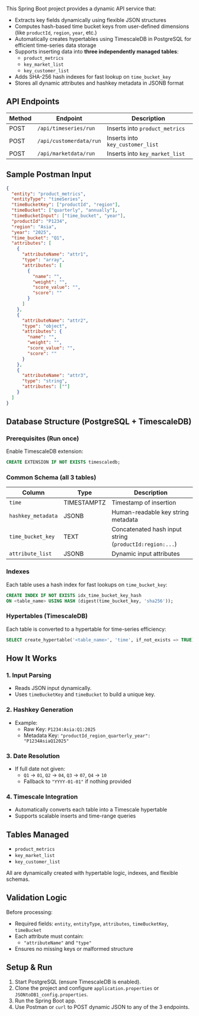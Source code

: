 
This Spring Boot project provides a dynamic API service that:

- Extracts key fields dynamically using flexible JSON structures
- Computes hash-based time bucket keys from user-defined dimensions (like `productId`, `region`, `year`, etc.)
- Automatically creates hypertables using TimescaleDB in PostgreSQL for efficient time-series data storage
- Supports inserting data into **three independently managed tables**:
  - `product_metrics`
  - `key_market_list`
  - `key_customer_list`
- Adds SHA-256 hash indexes for fast lookup on `time_bucket_key`
- Stores all dynamic attributes and hashkey metadata in JSONB format

## API Endpoints

| Method | Endpoint                | Description                        |
|--------|-------------------------|------------------------------------|
| POST   | `/api/timeseries/run`   | Inserts into `product_metrics`     |
| POST   | `/api/customerdata/run` | Inserts into `key_customer_list`   |
| POST   | `/api/marketdata/run`   | Inserts into `key_market_list`     |

## Sample Postman Input

```json
{
  "entity": "product_metrics",
  "entityType": "timeSeries",
  "timeBucketKey": ["productId", "region"],
  "timeBucket": ["quarterly", "annually"],
  "timeBucketInput": ["time_bucket", "year"],
  "productId": "P1234",
  "region": "Asia",
  "year": "2025",
  "time_bucket": "Q1",
  "attributes": [
    {
      "attributeName": "attr1",
      "type": "array",
      "attributes": [
        {
          "name": "",
          "weight": "",
          "score_value": "",
          "score": ""
        }
      ]
    },
    {
      "attributeName": "attr2",
      "type": "object",
      "attributes": {
        "name": "",
        "weight": "",
        "score_value": "",
        "score": ""
      }
    },
    {
      "attributeName": "attr3",
      "type": "string",
      "attributes": [""]
    }
  ]
}
```

## Database Structure (PostgreSQL + TimescaleDB)

### Prerequisites (Run once)

Enable TimescaleDB extension:

```sql
CREATE EXTENSION IF NOT EXISTS timescaledb;
```

### Common Schema (all 3 tables)

| Column            | Type         | Description                                           |
|-------------------|--------------|-------------------------------------------------------|
| `time`            | TIMESTAMPTZ  | Timestamp of insertion                                |
| `hashkey_metadata`| JSONB        | Human-readable key string metadata                    |
| `time_bucket_key` | TEXT         | Concatenated hash input string (`productId:region:...`) |
| `attribute_list`  | JSONB        | Dynamic input attributes                              |

### Indexes

Each table uses a hash index for fast lookups on `time_bucket_key`:

```sql
CREATE INDEX IF NOT EXISTS idx_time_bucket_key_hash
ON <table_name> USING HASH (digest(time_bucket_key, 'sha256'));
```

###  Hypertables (TimescaleDB)

Each table is converted to a hypertable for time-series efficiency:

```sql
SELECT create_hypertable('<table_name>', 'time', if_not_exists => TRUE);
```

##  How It Works

### 1. Input Parsing
- Reads JSON input dynamically.
- Uses `timeBucketKey` and `timeBucket` to build a unique key.

### 2. Hashkey Generation
- Example:
  - Raw Key: `P1234:Asia:Q1:2025`
  - Metadata Key: `"productId_region_quarterly_year": "P1234AsiaQ12025"`

### 3. Date Resolution
- If full date not given:
  - `Q1` → `01`, `Q2` → `04`, `Q3` → `07`, `Q4` → `10`
  - Fallback to `"YYYY-01-01"` if nothing provided

### 4. Timescale Integration
- Automatically converts each table into a Timescale hypertable
- Supports scalable inserts and time-range queries

##  Tables Managed

- `product_metrics`
- `key_market_list`
- `key_customer_list`

All are dynamically created with hypertable logic, indexes, and flexible schemas.

##  Validation Logic

Before processing:
- Required fields: `entity`, `entityType`, `attributes`, `timeBucketKey`, `timeBucket`
- Each attribute must contain:
  - `"attributeName"` and `"type"`
- Ensures no missing keys or malformed structure

## Setup & Run

1. Start PostgreSQL (ensure TimescaleDB is enabled).
2. Clone the project and configure `application.properties` or `JSONtoDB1_config.properties`.
3. Run the Spring Boot app.
4. Use Postman or `curl` to POST dynamic JSON to any of the 3 endpoints.
